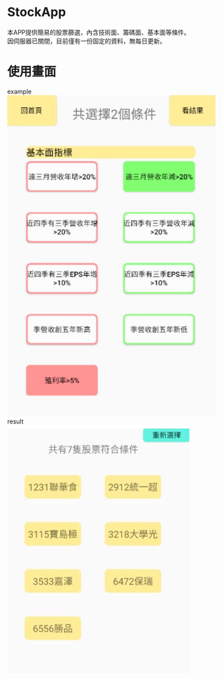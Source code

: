 # StockApp

本APP提供簡易的股票篩選，內含技術面、籌碼面、基本面等條件。<br>
因伺服器已關閉，目前僅有一份固定的資料，無每日更新。<br>

# 使用畫面
example<br>
![image](https://github.com/TawaOuO/StockApp/blob/master/tec.JPG)<br>
result<br>
![image](https://github.com/TawaOuO/StockApp/blob/master/result.JPG)<br>
